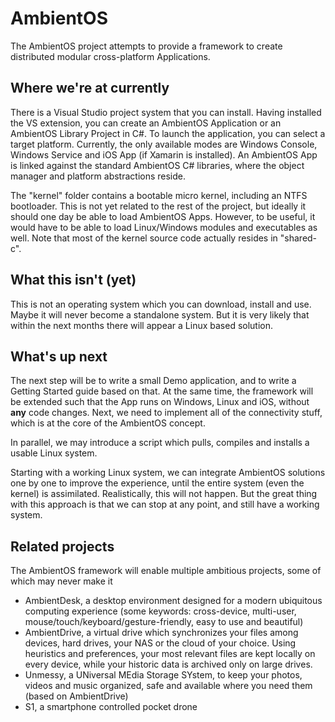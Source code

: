 # AmbientOS

The AmbientOS project attempts to provide a framework to create distributed modular cross-platform Applications.

## Where we're at currently

There is a Visual Studio project system that you can install. Having installed the VS extension, you can create an AmbientOS Application or an AmbientOS Library Project in C#. To launch the application, you can select a target platform. Currently, the only available modes are Windows Console, Windows Service and iOS App (if Xamarin is installed).
An AmbientOS App is linked against the standard AmbientOS C# libraries, where the object manager and platform abstractions reside.

The "kernel" folder contains a bootable micro kernel, including an NTFS bootloader. This is not yet related to the rest of the project, but ideally it should one day be able to load AmbientOS Apps. However, to be useful, it would have to be able to load Linux/Windows modules and executables as well. Note that most of the kernel source code actually resides in "shared-c".

## What this isn't (yet)

This is not an operating system which you can download, install and use. Maybe it will never become a standalone system. But it is very likely that within the next months there will appear a Linux based solution.

## What's up next

The next step will be to write a small Demo application, and to write a Getting Started guide based on that. At the same time, the framework will be extended such that the App runs on Windows, Linux and iOS, without __any__ code changes.
Next, we need to implement all of the connectivity stuff, which is at the core of the AmbientOS concept.

In parallel, we may introduce a script which pulls, compiles and installs a usable Linux system.

Starting with a working Linux system, we can integrate AmbientOS solutions one by one to improve the experience, until the entire system (even the kernel) is assimilated. Realistically, this will not happen. But the great thing with this approach is that we can stop at any point, and still have a working system.

## Related projects

The AmbientOS framework will enable multiple ambitious projects, some of which may never make it

- AmbientDesk, a desktop environment designed for a modern ubiquitous computing experience (some keywords: cross-device, multi-user, mouse/touch/keyboard/gesture-friendly, easy to use and beautiful)
- AmbientDrive, a virtual drive which synchronizes your files among devices, hard drives, your NAS or the cloud of your choice. Using heuristics and preferences, your most relevant files are kept locally on every device, while your historic data is archived only on large drives.
- Unmessy, a UNiversal MEdia Storage SYstem, to keep your photos, videos and music organized, safe and available where you need them (based on AmbientDrive)
- S1, a smartphone controlled pocket drone
